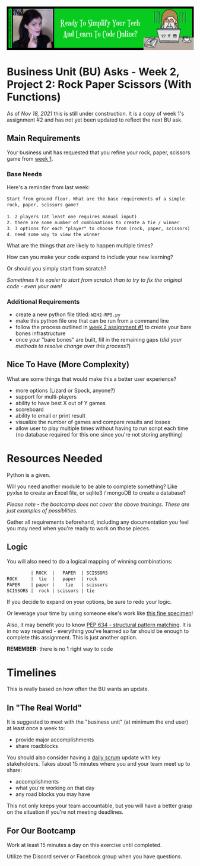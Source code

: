 <a href='https://www.learntocodeonline.com/'><img src='https://github.com/ProsperousHeart/TrainingUsingJupyter/blob/master/IMGs/learn-to-code-online.png?raw=true'></a>

# Business Unit (BU) Asks - Week 2, Project 2:  Rock Paper Scissors (With Functions)

As of _Nov 18, 2021_ this is still under construction. It is a copy of week 1's assignment #2 and has not yet been updated to reflect the next BU ask.

## Main Requirements

Your business unit has requested that you refine your rock, paper, scissors game from [week 1](W2H2-RPS.md).

### Base Needs

Here's a reminder from last week:

    Start from ground floor. What are the base requirements of a simple rock, paper, scissors game?

    1. 2 players (at least one requires manual input)
    2. there are some number of combinations to create a tie / winner
    3. 3 options for each "player" to choose from (rock, paper, scissors)
    4. need some way to view the winner

What are the things that are likely to happen multiple times?

How can you make your code expand to include your new learning?

Or should you simply start from scratch?

_Sometimes it is easier to start from scratch than to try to fix the original code - even your own!_

### Additional Requirements

- create a new python file titled:  `W2H2-RPS.py`
- make this python file one that can be run from a command line
- follow the process outlined in [week 2 assignment #1](../README.MD#week-2-homework-outline) to create your bare bones infrastructure
- once your "bare bones" are built, fill in the remaining gaps (_did your methods to resolve change over this process?_)

## Nice To Have (More Complexity)

What are some things that would make this a better user experience?
- more options (Lizard or Spock, anyone?)
- support for multi-players
- ability to have best X out of Y games
- scoreboard
- ability to email or print result
- visualize the number of games and compare results and losses
- allow user to play multiple times without having to run script each time
    (no database required for this one since you're not storing anything)

# Resources Needed

Python is a given.

Will you need another module to be able to complete something? Like pyxlsx
to create an Excel file, or sqlite3 / mongoDB to create a database?

_Please note - the bootcamp does not cover the above trainings. These are just examples of possiblities._

Gather all requirements beforehand, including any documentation you feel you may need when you're ready to work on those pieces.

## Logic

You will also need to do a logical mapping of winning combinations:

             | ROCK  |   PAPER  | SCISSORS
    ROCK     |  tie  |   paper  | rock
    PAPER    | paper |    tie   | scissors
    SCISSORS |  rock | scissors | tie

If you decide to expand on your options, be sure to redo your logic.

Or leverage your time by using someone else's work like [this fine specimen](https://www.liquidfractal.org/gallery/image/196-rock-paper-scissors-lizard-spock-spider-man-batman-wizard-glock)!

Also, it may benefit you to know [PEP 634 - structural pattern matching](https://docs.python.org/3/whatsnew/3.10.html#pep-634-structural-pattern-matching). It is in no way required - everything you've learned so far should be enough to complete this assignment. This is just another option.

**REMEMBER:** there is no 1 right way to code

# Timelines

This is really based on how often the BU wants an update.

## In "The Real World"
 
It is suggested to meet with the "business unit" (at minimum the end user) at least once a week to:
- provide major accomplishments
- share roadblocks

You should also consider having a [daily scrum](https://www.scrum.org/resources/what-is-a-daily-scrum) update with key stakeholders. Takes about 15 minutes
where you and your team meet up to share:
- accomplishments
- what you're working on that day
- any road blocks you may have

This not only keeps your team accountable, but you will have a better grasp
on the situation if you're not meeting deadlines.

## For Our Bootcamp

Work at least 15 minutes a day on this exercise until completed.

Utilize the Discord server or Facebook group when you have questions.